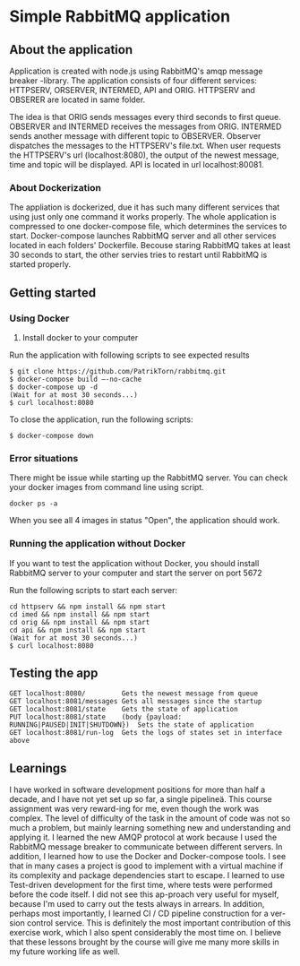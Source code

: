 # Simple RabbitMQ application

## About the application

Application is created with node.js using RabbitMQ's amqp message breaker -library. The application consists of four different services: HTTPSERV, ORSERVER, INTERMED, API and ORIG. HTTPSERV and OBSERER are located in same folder.

The idea is that ORIG sends messages every third seconds to first queue. OBSERVER and INTERMED receives the messages from ORIG. INTERMED sends another message with different topic to OBSERVER. Observer dispatches the messages to the HTTPSERV's file.txt. When user requests the HTTPSERV's url (localhost:8080), the output of the newest message, time and topic will be displayed. API is located in url localhost:80081. 

### About Dockerization

The appliation is dockerized, due it has such many different services that using just only one command it works properly. The whole application is compressed to one docker-compose file, which determines the services to start. Docker-compose launches RabbitMQ server and all other services located in each folders' Dockerfile. Becouse staring RabbitMQ takes at least 30 seconds to start, the other servies tries to restart until RabbitMQ is started properly.

## Getting started

### Using Docker

1. Install docker to your computer

Run the application with following scripts to see expected results
```
$ git clone https://github.com/PatrikTorn/rabbitmq.git
$ docker-compose build –-no-cache
$ docker-compose up -d
(Wait for at most 30 seconds...)
$ curl localhost:8080
```

To close the application, run the following scripts:
```
$ docker-compose down
```

### Error situations

There might be issue while starting up the RabbitMQ server. You can check your docker images from command line using script.

```
docker ps -a
```

When you see all 4 images in status "Open", the application should work.

### Running the application without Docker

If you want to test the application without Docker, you should install RabbitMQ server to your computer and start the server on port 5672

Run the following scripts to start each server:
```
cd httpserv && npm install && npm start
cd imed && npm install && npm start
cd orig && npm install && npm start
cd api && npm install && npm start
(Wait for at most 30 seconds...)
$ curl localhost:8080
```

## Testing the app
``` 
GET localhost:8080/	        Gets the newest message from queue
GET localhost:8081/messages	Gets all messages since the startup
GET localhost:8081/state	Gets the state of application
PUT localhost:8081/state    (body {payload: RUNNING|PAUSED|INIT|SHUTDOWN})	Sets the state of application
GET localhost:8081/run-log	Gets the logs of states set in interface above
```

## Learnings

I have worked in software development positions for more than half a decade, and I have not yet set up so far, a single pipelineä. This course assignment was very reward-ing for me, even though the work was complex. The level of difficulty of the task in the amount of code was not so much a problem, but mainly learning something new and understanding and applying it. I learned the new AMQP protocol at work because I used the RabbitMQ message breaker to communicate between different servers. In addition, I learned how to use the Docker and Docker-compose tools. I see that in many cases a project is good to implement with a virtual machine if its complexity and package dependencies start to escape. I learned to use Test-driven development for the first time, where tests were performed before the code itself. I did not see this ap-proach very useful for myself, because I'm used to carry out the tests always in arrears. In addition, perhaps most importantly, I learned CI / CD pipeline construction for a ver-sion control service. This is definitely the most important contribution of this exercise work, which I also spent considerably the most time on. I believe that these lessons brought by the course will give me many more skills in my future working life as well.